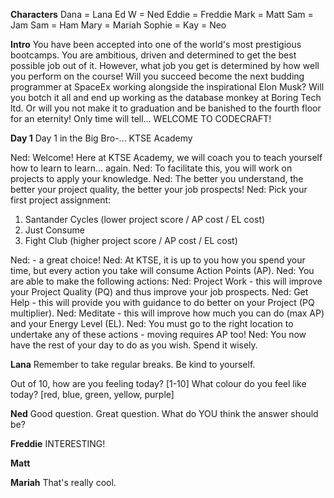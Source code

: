**Characters**
Dana = Lana
Ed W = Ned
Eddie = Freddie
Mark = Matt
Sam = Jam
Sam = Ham
Mary = Mariah
Sophie =
Kay = Neo


**Intro**
You have been accepted into one of the world's most prestigious bootcamps.
You are ambitious, driven and determined to get the best possible job out of it.
However, what job you get is determined by how well you perform on the course!
Will you succeed become the next budding programmer at SpaceEx working alongside the inspirational Elon Musk?
Will you botch it all and end up working as the database monkey at Boring Tech ltd.
Or will you not make it to graduation and be banished to the fourth floor for an eternity!
Only time will tell...
WELCOME TO CODECRAFT!

**Day 1**
Day 1 in the Big Bro-... KTSE Academy

Ned: Welcome! Here at KTSE Academy, we will coach you to teach yourself how to learn to learn... again.
Ned: To facilitate this, you will work on projects to apply your knowledge.
Ned: The better you understand, the better your project quality, the better your job prospects!
Ned: Pick your first project assignment:
1. Santander Cycles (lower project score / AP cost / EL cost)
2. Just Consume
3. Fight Club (higher project score / AP cost / EL cost)

Ned: <selection> - a great choice!
Ned: At KTSE, it is up to you how you spend your time, but every action you take will consume Action Points (AP).
Ned: You are able to make the following actions:
Ned: Project Work - this will improve your Project Quality (PQ) and thus improve your job prospects.
Ned: Get Help - this will provide you with guidance to do better on your Project (PQ multiplier).
Ned: Meditate - this will improve how much you can do (max AP) and your Energy Level (EL).
Ned: You must go to the right location to undertake any of these actions - moving requires AP too!
Ned: You now have the rest of your day to do as you wish. Spend it wisely.

**Lana**
Remember to take regular breaks.
Be kind to yourself.

Out of 10, how are you feeling today? [1-10]
What colour do you feel like today? [red, blue, green, yellow, purple]

**Ned**
Good question.
Great question.
What do YOU think the answer should be?

**Freddie**
INTERESTING!

**Matt**


**Mariah**
That's really cool.
